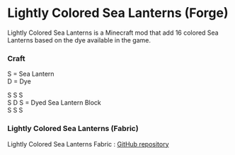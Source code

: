# Lightly Colored Sea Lanterns (Forge)

Lightly Colored Sea Lanterns is a Minecraft mod that add 16 colored Sea Lanterns based on the dye available in the game.

### Craft  
S = Sea Lantern  
D = Dye

S S S  
S D S = Dyed Sea Lantern Block  
S S S

### Lightly Colored Sea Lanterns (Fabric)
Lightly Colored Sea Lanterns Fabric : [GitHub repository](https://github.com/Yhord/lightly-colored-sea-lanterns)
